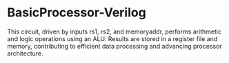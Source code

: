 # BasicProcessor-Verilog
This circuit, driven by inputs rs1, rs2, and memoryaddr, performs arithmetic and logic operations using an ALU. Results are stored in a register file and memory, contributing to efficient data processing and advancing processor architecture.
